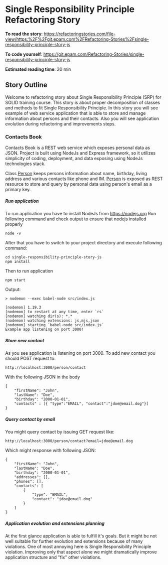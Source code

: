 # Single Responsibility Principle Refactoring Story
**To read the story**: https://refactoringstories.com/file-view/https:%2F%2Fgit.epam.com%2FRefactoring-Stories%2Fsingle-responsibility-principle-story-js

**To code yourself**: https://git.epam.com/Refactoring-Stories/single-responsibility-principle-story-js

**Estimated reading time**: 20 min

## Story Outline
Welcome to refactoring story about Single Responsibility Principle (SRP) for SOLID training course.
This story is about proper decomposition of classes and methods to fit Single Responsibility Principle.
In this story you will see example of web service application that is able to store and manage information
about persons and their contacts. Also you will see application evolution during refactoring 
and improvements steps.

### Contacts Book
Contacts Book is a REST web service which exposes personal data as JSON.
Project is built using NodeJs and Express framework, so it utilizes simplicity of
coding, deployment, and data exposing using NodeJs technologies stack. 

Class [Person](/src/person/Person.js) keeps persons 
information about name, birthday, living address and various contacts like phone and IM.
[Person](/src/person/Person.js) is exposed as REST resource 
to store and query by personal data using person's email as a primary key.

##### Run application
To run application you have to install NodeJs from
https://nodejs.org
Run following command and check output to ensure that nodejs installed properly
```
node -v
```

After that you have to switch to your project directory and execute following command:
```
cd single-responsibility-principle-story-js
npm install
```
Then to run application
```
npm start
```
Output:
```
> nodemon --exec babel-node src/index.js

[nodemon] 1.19.3
[nodemon] to restart at any time, enter `rs`
[nodemon] watching dir(s): *.*
[nodemon] watching extensions: js,mjs,json
[nodemon] starting `babel-node src/index.js`
Example app listening on port 3000!
```

##### Store new contact
As you see application is listening on port 3000.
To add new contact you should POST request to:
```
http://localhost:3000/person/contact
```
With the following JSON in the body
```
{
    "firstName": "John",
    "lastName": "Doe",
    "birthday": "2000-01-01",
    "contacts" : [{ "type":"EMAIL", "contact":"jdoe@email.dog"}]
}
```

##### Query contact by email
You might query contact by issuing GET request like:
```
http://localhost:3000/person/contact?email=jdoe@email.dog
```
Which might response with following JSON:
```
{
    "firstName": "John",
    "lastName": "Doe",
    "birthday": "2000-01-01",
    "addresses": [],
    "phones": [],
    "contacts": [
        {
            "type": "EMAIL",
            "contact": "jdoe@email.dog"
        }
    ]
}
```
##### Application evolution and extensions planning
At the first glance application is able to fulfill it's goals. But it might be not well
suitable for further evolution and extensions because of many violations.
One of most annoying here is Single Responsibility Principle violation.
Improving only that aspect alone we might dramatically improve application structure
and "fix" other violations.
